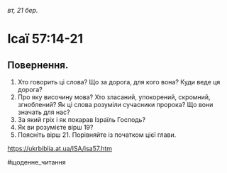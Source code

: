 
_вт, 21 бер._

# Ісаї 57:14-21

## Повернення.
1. Хто говорить ці слова? Що за дорога, для кого вона? Куди веде ця дорога?
2. Про яку височину мова? Хто зласаний, упокорений, скромний, згноблений? Як ці слова розуміли сучасники пророка? Що вони значать для нас?
3. За який гріх і як покарав Ізраїль Господь?
4. Як ви розумієте вірш 19?
5. Поясніть вірш 21. Порівняйте із початком цієї глави.

https://ukrbiblia.at.ua/ISA/isa57.htm 

#щоденне_читання
